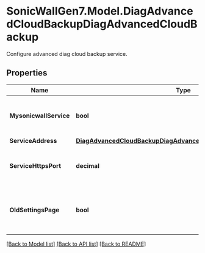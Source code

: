 # SonicWallGen7.Model.DiagAdvancedCloudBackupDiagAdvancedCloudBackup
Configure advanced diag cloud backup service.

## Properties

Name | Type | Description | Notes
------------ | ------------- | ------------- | -------------
**MysonicwallService** | **bool** | Enable use MySonicWall cloud backup service. | [optional] 
**ServiceAddress** | [**DiagAdvancedCloudBackupDiagAdvancedCloudBackupServiceAddress**](DiagAdvancedCloudBackupDiagAdvancedCloudBackupServiceAddress.md) |  | [optional] 
**ServiceHttpsPort** | **decimal** | Set HTTPS port for cloud backup service. | [optional] 
**OldSettingsPage** | **bool** | Show old settings page for cloud backup service. | [optional] 

[[Back to Model list]](../README.md#documentation-for-models) [[Back to API list]](../README.md#documentation-for-api-endpoints) [[Back to README]](../README.md)

